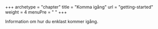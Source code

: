 +++
archetype = "chapter"
title = "Komma igång"
url = "getting-started"
weight = 4
menuPre = "<i class='fas fa-wrench'></i> "
+++

Information om hur du enklast kommer igång.

